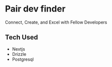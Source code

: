 # Pair dev finder

Connect, Create, and Excel with Fellow Developers

## Tech Used

- Nextjs
- Drizzle
- Postgresql

